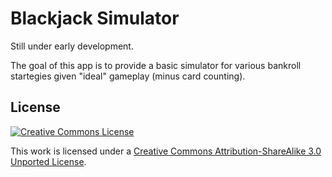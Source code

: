 Blackjack Simulator
===================
Still under early development.

The goal of this app is to provide a basic simulator for various bankroll 
startegies given "ideal" gameplay (minus card counting).

License
-------
[![Creative Commons License](http://i.creativecommons.org/l/by-sa/3.0/88x31.png)](http://creativecommons.org/licenses/by-sa/3.0/deed.en_US)

This work is licensed under a [Creative Commons Attribution-ShareAlike 3.0 Unported License](http://creativecommons.org/licenses/by-sa/3.0/deed.en_US).